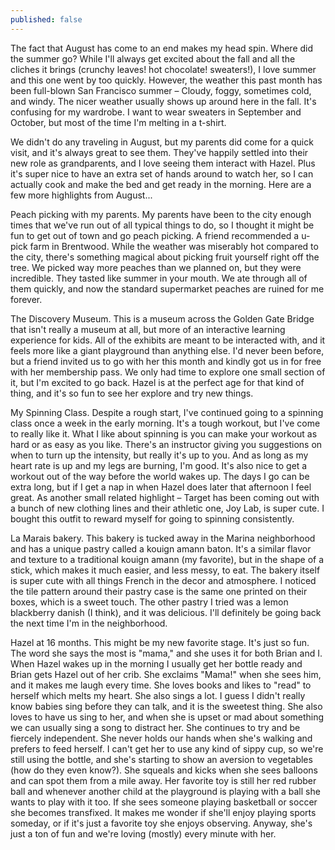 ```yaml
---
published: false
---
```

The fact that August has come to an end makes my head spin. Where did the summer go? While I'll always get excited about the fall and all the cliches it brings (crunchy leaves! hot chocolate! sweaters!), I love summer and this one went by too quickly. However, the weather this past month has been full-blown San Francisco summer – Cloudy, foggy, sometimes cold, and windy. The nicer weather usually shows up around here in the fall. It's confusing for my wardrobe. I want to wear sweaters in September and October, but most of the time I'm melting in a t-shirt. 

We didn't do any traveling in August, but my parents did come for a quick visit, and it's always great to see them. They've happily settled into their new role as grandparents, and I love seeing them interact with Hazel. Plus it's super nice to have an extra set of hands around to watch her, so I can actually cook and make the bed and get ready in the morning. Here are a few more highlights from August...

Peach picking with my parents. My parents have been to the city enough times that we've run out of all typical things to do, so I thought it might be fun to get out of town and go peach picking. A friend recommended a u-pick farm in Brentwood. While the weather was miserably hot compared to the city, there's something magical about picking fruit yourself right off the tree. We picked way more peaches than we planned on, but they were incredible. They tasted like summer in your mouth. We ate through all of them quickly, and now the standard supermarket peaches are ruined for me forever. 

The Discovery Museum. This is a museum across the Golden Gate Bridge that isn't really a museum at all, but more of an interactive learning experience for kids. All of the exhibits are meant to be interacted with, and it feels more like a giant playground than anything else. I'd never been before, but a friend invited us to go with her this month and kindly got us in for free with her membership pass. We only had time to explore one small section of it, but I'm excited to go back. Hazel is at the perfect age for that kind of thing, and it's so fun to see her explore and try new things. 

My Spinning Class. Despite a rough start, I've continued going to a spinning class once a week in the early morning. It's a tough workout, but I've come to really like it. What I like about spinning is you can make your workout as hard or as easy as you like. There's an instructor giving you suggestions on when to turn up the intensity, but really it's up to you. And as long as my heart rate is up and my legs are burning, I'm good. It's also nice to get a workout out of the way before the world wakes up. The days I go can be extra long, but if I get a nap in when Hazel does later that afternoon I feel great. As another small related highlight – Target has been coming out with a bunch of new clothing lines and their athletic one, Joy Lab, is super cute. I bought this outfit to reward myself for going to spinning consistently. 

La Marais bakery. This bakery is tucked away in the Marina neighborhood and has a unique pastry called a kouign amann baton. It's a similar flavor and texture to a traditional kouign amann (my favorite), but in the shape of a stick, which makes it much easier, and less messy, to eat. The bakery itself is super cute with all things French in the decor and atmosphere. I noticed the tile pattern around their pastry case is the same one printed on their boxes, which is a sweet touch. The other pastry I tried was a lemon blackberry danish (I think), and it was delicious. I'll definitely be going back the next time I'm in the neighborhood. 

Hazel at 16 months. This might be my new favorite stage. It's just so fun. The word she says the most is "mama," and she uses it for both Brian and I. When Hazel wakes up in the morning I usually get her bottle ready and Brian gets Hazel out of her crib. She exclaims "Mama!" when she sees him, and it makes me laugh every time. She loves books and likes to "read" to herself which melts my heart. She also sings a lot. I guess I didn't really know babies sing before they can talk, and it is the sweetest thing. She also loves to have us sing to her, and when she is upset or mad about something we can usually sing a song to distract her. She continues to try and be fiercely independent. She never holds our hands when she's walking and prefers to feed herself. I can't get her to use any kind of sippy cup, so we're still using the bottle, and she's starting to show an aversion to vegetables (how do they even know?). She squeals and kicks when she sees balloons and can spot them from a mile away. Her favorite toy is still her red rubber ball and whenever another child at the playground is playing with a ball she wants to play with it too. If she sees someone playing basketball or soccer she becomes transfixed. It makes me wonder if she'll enjoy playing sports someday, or if it's just a favorite toy she enjoys observing. Anyway, she's just a ton of fun and we're loving (mostly) every minute with her. 
 
